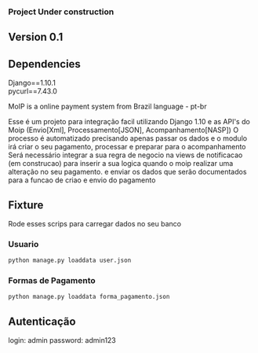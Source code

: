 ### Project Under construction
## Version 0.1

## Dependencies
Django==1.10.1                                                                                                        
pycurl==7.43.0 

MoIP is a online payment system from Brazil
language - pt-br

Esse é um projeto para integração facil utilizando Django 1.10 e as API's do Moip (Envio[Xml], Processamento[JSON], Acompanhamento[NASP])
O processo é automatizado precisando apenas passar os dados e o modulo irá criar o seu pagamento, processar e preparar para o acompanhamento
Será necessário integrar a sua regra de negocio na views de notificacao (em construcao) para inserir a sua logica quando o moip realizar uma
alteração no seu pagamento. e enviar os dados que serão documentados para a funcao de criao e envio do pagamento

## Fixture
Rode esses scrips para carregar dados no seu banco
### Usuario
```sh
python manage.py loaddata user.json
```
### Formas de Pagamento
```sh
python manage.py loaddata forma_pagamento.json
```
## Autenticação
login: admin
password: admin123